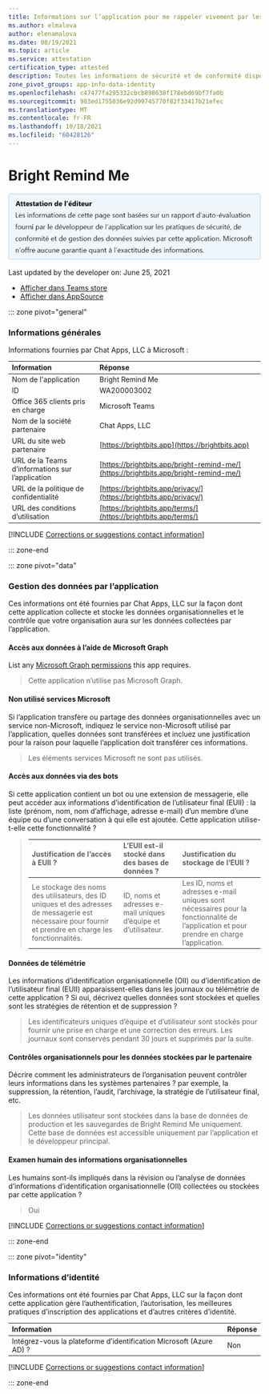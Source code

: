 ```yaml
---
title: Informations sur l’application pour me rappeler vivement par les applications de conversation, LLC
ms.author: elmalova
author: elenamalova
ms.date: 08/19/2021
ms.topic: article
ms.service: attestation
certification_type: attested
description: Toutes les informations de sécurité et de conformité disponibles pour Bright Remind Me, ses stratégies de gestion des données, ses informations de catalogue d’applications Microsoft Cloud App Security et les informations de sécurité/conformité dans le Registre CSA STAR.
zone_pivot_groups: app-info-data-identity
ms.openlocfilehash: c47477fa295332cbcb898638f178ebd69bf7fa0b
ms.sourcegitcommit: 983ed1755036e92d99745770f82f33417b21efec
ms.translationtype: MT
ms.contentlocale: fr-FR
ms.lasthandoff: 10/18/2021
ms.locfileid: "60428126"
---
```

# <a name="bright-remind-me"></a>Bright Remind Me

<p></p>
<img alt="Publisher Attestation: The information on this page is based on a self-assessment report provided by the app developer on the security, compliance, and data handling practices followed by this app. Microsoft makes no guarantees regarding the accuracy of the information." src="../media/attested.png" width="650" />
<p>Last updated by the developer on: June 25, 2021</p>

* <a href="https://teams.microsoft.com/l/app/a66ea116-3ae1-495b-9f5f-b4b59f19945b" target="_blank">Afficher dans Teams store</a>
* <a href="https://appsource.microsoft.com/product/office/WA200003002" target="_blank">Afficher dans AppSource</a>

::: zone pivot="general"

### <a name="general-information"></a>Informations générales

Informations fournies par Chat Apps, LLC à Microsoft :

| **Information** | **Réponse** |
|:----------------|:-------------|
| Nom de l'application | Bright Remind Me |
| ID | WA200003002 |
| Office 365 clients pris en charge | Microsoft Teams |
| Nom de la société partenaire | Chat Apps, LLC |
| URL du site web partenaire | [https://brightbits.app](https://brightbits.app) |
| URL de la Teams d’informations sur l’application | [https://brightbits.app/bright-remind-me/](https://brightbits.app/bright-remind-me/) |
| URL de la politique de confidentialité | [https://brightbits.app/privacy/](https://brightbits.app/privacy/) |
| URL des conditions d’utilisation | [https://brightbits.app/terms/](https://brightbits.app/terms/) |

 [!INCLUDE [Corrections or suggestions contact information](../includes/corrections-or-suggestions.md)]

::: zone-end

::: zone pivot="data"

### <a name="how-the-app-handles-data"></a>Gestion des données par l’application

Ces informations ont été fournies par Chat Apps, LLC sur la façon dont cette application collecte et stocke les données organisationnelles et le contrôle que votre organisation aura sur les données collectées par l’application.

#### <a name="data-access-using-microsoft-graph"></a>Accès aux données à l’aide de Microsoft Graph

List any [Microsoft Graph permissions](https://docs.microsoft.com/graph/permissions-reference) this app requires.

>Cette application n’utilise pas Microsoft Graph.


#### <a name="non-microsoft-services-used"></a>Non utilisé services Microsoft

Si l’application transfère ou partage des données organisationnelles avec un service non-Microsoft, indiquez le service non-Microsoft utilisé par l’application, quelles données sont transférées et incluez une justification pour la raison pour laquelle l’application doit transférer ces informations.

>Les éléments services Microsoft ne sont pas utilisés.

#### <a name="data-access-via-bots"></a>Accès aux données via des bots

Si cette application contient un bot ou une extension de messagerie, elle peut accéder aux informations d’identification de l’utilisateur final (EUII) : la liste (prénom, nom, nom d’affichage, adresse e-mail) d’un membre d’une équipe ou d’une conversation à qui elle est ajoutée. Cette application utilise-t-elle cette fonctionnalité ?

>| **Justification de l’accès à EUII ?**  | **L’EUII est-il stocké dans des bases de données ?** | **Justification du stockage de l’EUII ?** |
>|:---------------------------------------|:-----------------------------------|:------------------------------------|
>| Le stockage des noms des utilisateurs, des ID uniques et des adresses de messagerie est nécessaire pour fournir et prendre en charge les fonctionnalités. | ID, noms et adresses e-mail uniques d’équipe et d’utilisateur. | Les ID, noms et adresses e-mail uniques sont nécessaires pour la fonctionnalité de l’application et pour prendre en charge l’application. |


#### <a name="telemetry-data"></a>Données de télémétrie

Les informations d’identification organisationnelle (OII) ou d’identification de l’utilisateur final (EUII) apparaissent-elles dans les journaux ou télémétrie de cette application ? Si oui, décrivez quelles données sont stockées et quelles sont les stratégies de rétention et de suppression ?

>Les identificateurs uniques d’équipe et d’utilisateur sont stockés pour fournir une prise en charge et une correction des erreurs. Les journaux sont conservés pendant 30 jours et supprimés par la suite.

#### <a name="organizational-controls-for-data-stored-by-partner"></a>Contrôles organisationnels pour les données stockées par le partenaire

Décrire comment les administrateurs de l’organisation peuvent contrôler leurs informations dans les systèmes partenaires ? par exemple, la suppression, la rétention, l’audit, l’archivage, la stratégie de l’utilisateur final, etc.

>Les données utilisateur sont stockées dans la base de données de production et les sauvegardes de Bright Remind Me uniquement. Cette base de données est accessible uniquement par l’application et le développeur principal.

#### <a name="human-review-of-organizational-information"></a>Examen humain des informations organisationnelles

Les humains sont-ils impliqués dans la révision ou l’analyse de données d’informations d’identification organisationnelle (OII) collectées ou stockées par cette application ?

>Oui

[!INCLUDE [Corrections or suggestions contact information](../includes/corrections-or-suggestions.md)]

::: zone-end


::: zone pivot="identity"

### <a name="identity-information"></a>Informations d’identité

Ces informations ont été fournies par Chat Apps, LLC sur la façon dont cette application gère l’authentification, l’autorisation, les meilleures pratiques d’inscription des applications et d’autres critères d’identité.

| **Information** | **Réponse** |
|:----------------|:-------------|
| Intégrez-vous la plateforme d’identification Microsoft (Azure AD) ?  | Non |

[!INCLUDE [Corrections or suggestions contact information](../includes/corrections-or-suggestions.md)]

::: zone-end
